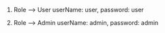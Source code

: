 1) Role --> User
userName: user,
password: user

2) Role --> Admin
userName: admin,
password: admin
